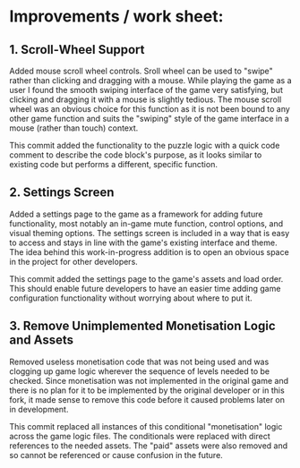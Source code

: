 # Improvements / work sheet:

## 1. Scroll-Wheel Support
Added mouse scroll wheel controls. Sroll wheel can be used to "swipe" rather than clicking and dragging with a mouse. While playing the game as a user I found the smooth swiping interface of the game very satisfying, but clicking and dragging it with a mouse is slightly tedious. The mouse scroll wheel was an obvious choice for this function as it is not been bound to any other game function and suits the "swiping" style of the game interface in a mouse (rather than touch) context.

This commit added the functionality to the puzzle logic with a quick code comment to describe the code block's purpose, as it looks similar to existing code but performs a different, specific function.

## 2. Settings Screen
Added a settings page to the game as a framework for adding future functionality, most notably an in-game mute function, control options, and visual theming options. The settings screen is included in a way that is easy to access and stays in line with the game's existing interface and theme. The idea behind this work-in-progress addition is to open an obvious space in the project for other developers.

This commit added the settings page to the game's assets and load order. This should enable future developers to have an easier time adding game configuration functionality without worrying about where to put it.

## 3. Remove Unimplemented Monetisation Logic and Assets
Removed useless monetisation code that was not being used and was clogging up game logic wherever the sequence of levels needed to be checked. Since monetisation was not implemented in the original game and there is no plan for it to be implemented by the original developer or in this fork, it made sense to remove this code before it caused problems later on in development. 

This commit replaced all instances of this conditional "monetisation" logic across the game logic files. The conditionals were replaced with direct references to the needed assets. The "paid" assets were also removed and so cannot be referenced or cause confusion in the future.

